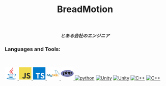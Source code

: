 <h1 align="center">BreadMotion</h1>
&nbsp;
<h5 align="center">とある会社のエンジニア</h5>

<h3 align="left">Languages and Tools:</h3>
&nbsp;

<p align="left">
<a href="https://www.java.com" target="_blank" rel="noopener"> 
  <img src="https://raw.githubusercontent.com/devicons/devicon/master/icons/java/java-original.svg" alt="java" width="40" height="40" /> </a>
<a href="https://developer.mozilla.org/en-US/docs/Web/JavaScript" target="_blank" rel="noopener"> 
  <img src="https://raw.githubusercontent.com/devicons/devicon/master/icons/javascript/javascript-original.svg" alt="javascript" width="40" height="40" /> </a>
<a href="https://www.typescriptlang.org/" target="_blank" rel="noopener"> 
  <img src="https://raw.githubusercontent.com/devicons/devicon/master/icons/typescript/typescript-original.svg" alt="typescript" width="40" height="40" /> </a> 
<a href="https://www.mysql.com/" target="_blank" rel="noopener"> 
  <img src="https://raw.githubusercontent.com/devicons/devicon/master/icons/mysql/mysql-original-wordmark.svg" alt="mysql" width="40" height="40" /> </a>
<a href="https://www.php.net" target="_blank" rel="noopener"> 
  <img src="https://raw.githubusercontent.com/devicons/devicon/master/icons/php/php-original.svg" alt="php" width="40" height="40" /> </a>   
<a href="https://www.python.org/" target="_blank" rel="noopener"> 
  <img src="https://cdn.jsdelivr.net/gh/devicons/devicon/icons/python/python-original.svg" alt="python" width="40" height="40"/></a>
<a href="https://unity.com/ja" target="_blank" rel="noopener">
  <img src="https://cdn.jsdelivr.net/gh/devicons/devicon/icons/unity/unity-original.svg" alt="Unity" width="40" height="40"/></a>
<a href="https://www.unrealengine.com/ja/" target="_blank" rel="noopener">
  <img src="https://cdn.jsdelivr.net/gh/devicons/devicon/icons/unrealengine/unrealengine-original.svg" alt="Unity" width="40" height="40"/></a>
<a href="" target="_blank" rel="noopener">
  <img src="https://upload.wikimedia.org/wikipedia/commons/thumb/1/18/ISO_C%2B%2B_Logo.svg/144px-ISO_C%2B%2B_Logo.svg.png" alt="C++" width="40" height="40"/></a>
<a href="" target="_blank" rel="noopener">
  <img src="https://icons-for-free.com/iff/png/256/csharp+plain-1324760527445397616.png" alt="C++" width="40" height="40"/></a>
                  
&nbsp;
